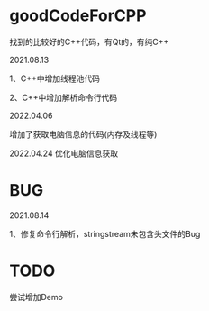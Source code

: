 # goodCodeForCPP
找到的比较好的C++代码，有Qt的，有纯C++

2021.08.13

1、C++中增加线程池代码

2、C++中增加解析命令行代码

2022.04.06

增加了获取电脑信息的代码(内存及线程等)

2022.04.24
优化电脑信息获取

# BUG

2021.08.14

1、修复命令行解析，stringstream未包含头文件的Bug

# TODO
尝试增加Demo
